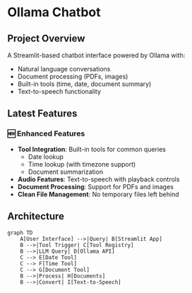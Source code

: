 # Ollama Chatbot

## Project Overview
A Streamlit-based chatbot interface powered by Ollama with:
- Natural language conversations
- Document processing (PDFs, images)
- Built-in tools (time, date, document summary)
- Text-to-speech functionality

## Latest Features
### 🆕 Enhanced Features
- **Tool Integration**: Built-in tools for common queries
  - Date lookup
  - Time lookup (with timezone support)
  - Document summarization
- **Audio Features**: Text-to-speech with playback controls
- **Document Processing**: Support for PDFs and images
- **Clean File Management**: No temporary files left behind

## Architecture
```mermaid
graph TD
    A[User Interface] -->|Query| B[Streamlit App]
    B -->|Tool Trigger| C[Tool Registry]
    B -->|LLM Query| D[Ollama API]
    C --> E[Date Tool]
    C --> F[Time Tool]
    C --> G[Document Tool]
    B -->|Process| H[Documents]
    B -->|Convert| I[Text-to-Speech]
```
